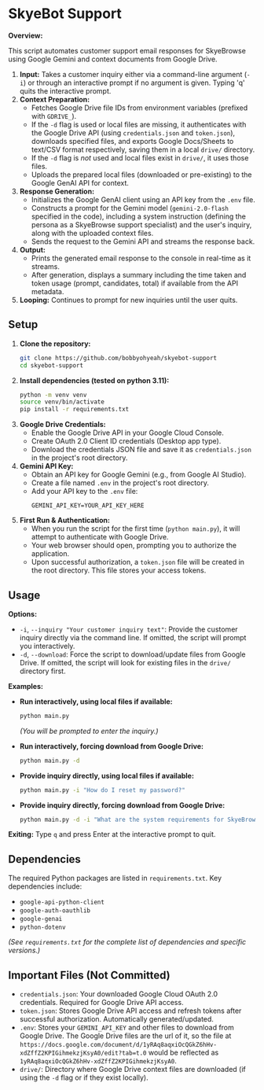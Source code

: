 # SkyeBot Support

**Overview:**

This script automates customer support email responses for SkyeBrowse using Google Gemini and context documents from Google Drive.

1.  **Input:** Takes a customer inquiry either via a command-line argument (`-i`) or through an interactive prompt if no argument is given. Typing 'q' quits the interactive prompt.
2.  **Context Preparation:**
    *   Fetches Google Drive file IDs from environment variables (prefixed with `GDRIVE_`).
    *   If the `-d` flag is used or local files are missing, it authenticates with the Google Drive API (using `credentials.json` and `token.json`), downloads specified files, and exports Google Docs/Sheets to text/CSV format respectively, saving them in a local `drive/` directory.
    *   If the `-d` flag is *not* used and local files exist in `drive/`, it uses those files.
    *   Uploads the prepared local files (downloaded or pre-existing) to the Google GenAI API for context.
3.  **Response Generation:**
    *   Initializes the Google GenAI client using an API key from the `.env` file.
    *   Constructs a prompt for the Gemini model (`gemini-2.0-flash` specified in the code), including a system instruction (defining the persona as a SkyeBrowse support specialist) and the user's inquiry, along with the uploaded context files.
    *   Sends the request to the Gemini API and streams the response back.
4.  **Output:**
    *   Prints the generated email response to the console in real-time as it streams.
    *   After generation, displays a summary including the time taken and token usage (prompt, candidates, total) if available from the API metadata.
5.  **Looping:** Continues to prompt for new inquiries until the user quits.


## Setup

1.  **Clone the repository:**
    ```bash
    git clone https://github.com/bobbyohyeah/skyebot-support
    cd skyebot-support
    ```
2.  **Install dependencies (tested on python 3.11):**
    ```bash
    python -m venv venv
    source venv/bin/activate
    pip install -r requirements.txt
    ```
3.  **Google Drive Credentials:**
    *   Enable the Google Drive API in your Google Cloud Console.
    *   Create OAuth 2.0 Client ID credentials (Desktop app type).
    *   Download the credentials JSON file and save it as `credentials.json` in the project's root directory.
4.  **Gemini API Key:**
    *   Obtain an API key for Google Gemini (e.g., from Google AI Studio).
    *   Create a file named `.env` in the project's root directory.
    *   Add your API key to the `.env` file:
        ```
        GEMINI_API_KEY=YOUR_API_KEY_HERE
        ```
5.  **First Run & Authentication:**
    *   When you run the script for the first time (`python main.py`), it will attempt to authenticate with Google Drive.
    *   Your web browser should open, prompting you to authorize the application.
    *   Upon successful authorization, a `token.json` file will be created in the root directory. This file stores your access tokens.

## Usage

**Options:**

*   `-i`, `--inquiry "Your customer inquiry text"`: Provide the customer inquiry directly via the command line. If omitted, the script will prompt you interactively.
*   `-d`, `--download`: Force the script to download/update files from Google Drive. If omitted, the script will look for existing files in the `drive/` directory first.

**Examples:**

*   **Run interactively, using local files if available:**
    ```bash
    python main.py
    ```
    *(You will be prompted to enter the inquiry.)*

*   **Run interactively, forcing download from Google Drive:**
    ```bash
    python main.py -d
    ```

*   **Provide inquiry directly, using local files if available:**
    ```bash
    python main.py -i "How do I reset my password?"
    ```

*   **Provide inquiry directly, forcing download from Google Drive:**
    ```bash
    python main.py -d -i "What are the system requirements for SkyeBrowse?"
    ```

**Exiting:** Type `q` and press Enter at the interactive prompt to quit.

## Dependencies

The required Python packages are listed in `requirements.txt`. Key dependencies include:

*   `google-api-python-client`
*   `google-auth-oauthlib`
*   `google-genai`
*   `python-dotenv`

*(See `requirements.txt` for the complete list of dependencies and specific versions.)*

## Important Files (Not Committed)

*   `credentials.json`: Your downloaded Google Cloud OAuth 2.0 credentials. Required for Google Drive API access.
*   `token.json`: Stores Google Drive API access and refresh tokens after successful authorization. Automatically generated/updated.
*   `.env`: Stores your `GEMINI_API_KEY` and other files to download from Google Drive. The Google Drive files are the url of it, so the file at `https://docs.google.com/document/d/1yRAq8aqxiOcQGkZ6hHv-xdZffZ2KPIGihmekzjKsyA0/edit?tab=t.0` would be reflected as `1yRAq8aqxiOcQGkZ6hHv-xdZffZ2KPIGihmekzjKsyA0`.
*   `drive/`: Directory where Google Drive context files are downloaded (if using the `-d` flag or if they exist locally).
